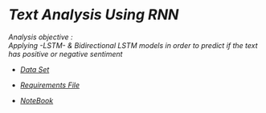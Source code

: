 # *Text Analysis Using RNN*

*Analysis objective :*<br>
*Applying -LSTM- & Bidirectional LSTM models in order to predict if the text has positive or negative sentiment*

* [*Data Set*](https://github.com/omars1234/NLP/blob/a252b51ffd4e8346db8b5f4bfbcadaab3533cfe8/IMDB%20Dataset.csv)

* [*Requirements File*]()

* [*NoteBook*](https://github.com/omars1234/NLP/blob/a252b51ffd4e8346db8b5f4bfbcadaab3533cfe8/NLP_2.ipynb)

